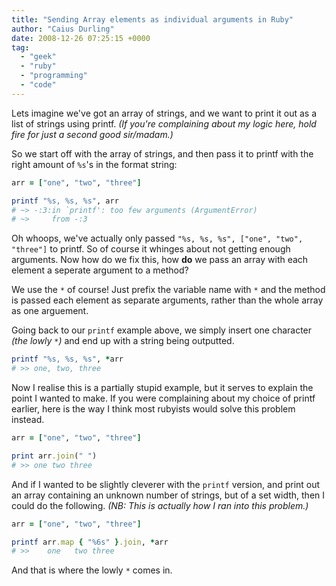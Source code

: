 ```yaml
---
title: "Sending Array elements as individual arguments in Ruby"
author: "Caius Durling"
date: 2008-12-26 07:25:15 +0000
tag:
  - "geek"
  - "ruby"
  - "programming"
  - "code"
---
```


Lets imagine we've got an array of strings, and we want to print it out as a list of strings using printf. *(If you're complaining about my logic here, hold fire for just a second good sir/madam.)*

So we start off with the array of strings, and then pass it to printf with the right amount of `%s`'s in the format string:

```ruby
arr = ["one", "two", "three"]

printf "%s, %s, %s", arr
# ~> -:3:in `printf': too few arguments (ArgumentError)
# ~>     from -:3
```

Oh whoops, we've actually only passed `"%s, %s, %s", ["one", "two", "three"]` to printf. So of course it whinges about not getting enough arguments. Now how do we fix this, how **do** we pass an array with each element a seperate argument to a method?

We use the `*` of course! Just prefix the variable name with `*` and the method is passed each element as separate arguments, rather than the whole array as one arguement.

Going back to our `printf` example above, we simply insert one character *(the lowly `*`)* and end up with a string being outputted.

```ruby
printf "%s, %s, %s", *arr
# >> one, two, three
```

Now I realise this is a partially stupid example, but it serves to explain the point I wanted to make. If you were complaining about my choice of printf earlier, here is the way I think most rubyists would solve this problem instead.

```ruby
arr = ["one", "two", "three"]

print arr.join(" ")
# >> one two three
```

And if I wanted to be slightly cleverer with the `printf` version, and print out an array containing an unknown number of strings, but of a set width, then I could do the following. *(NB: This is actually how I ran into this problem.)*

```ruby
arr = ["one", "two", "three"]

printf arr.map { "%6s" }.join, *arr
# >>    one   two three
```

And that is where the lowly `*` comes in.
